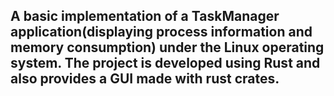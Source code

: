 <h2>A basic implementation of a TaskManager application(displaying process information and memory consumption) under the Linux operating system. The project is developed using Rust and also provides a GUI made with rust crates.</h2>

